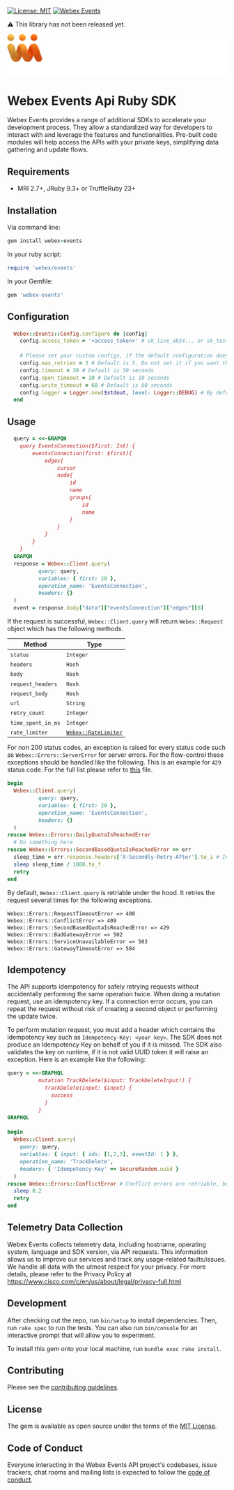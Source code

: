 [![License: MIT](https://img.shields.io/badge/License-MIT-green.svg)](LICENSE.txt)
[![Webex Events](https://github.com/SocioEvents/webex-events-ruby-sdk/actions/workflows/gem-test.yml/badge.svg)](https://github.com/SocioEvents/webex-events-ruby-sdk/actions)

⚠️ This library has not been released yet. 

[![Webex EVENTS](webex-events-logo-white.svg 'Webex Events')](https://socio.events)

# Webex Events Api Ruby SDK

Webex Events provides a range of additional SDKs to accelerate your development process.
They allow a standardized way for developers to interact with and leverage the features and functionalities. 
Pre-built code modules will help access the APIs with your private keys, simplifying data gathering and update flows.

Requirements
-----------------

- MRI 2.7+, JRuby 9.3+ or TruffleRuby 23+

Installation
-----------------

Via command line:

```ruby
gem install webex-events
```

In your ruby script:

```ruby
require 'webex/events'
```

In your Gemfile:

```ruby
gem 'webex-events'
```

Configuration
-----------------

```ruby
  Webex::Events::Config.configure do |config|
    config.access_token = '<access_token>' # sk_live_ab34... or sk_test_cda1...
    
    # Please set your custom configs, if the default configuration does not meet your needs.
    config.max_retries = 3 # Default is 5. Do not set it if you want the default configuration.
    config.timeout = 30 # Default is 30 seconds
    config.open_timeout = 10 # Default is 10 seconds
    config.write_timeout = 60 # Default is 60 seconds
    config.logger = Logger.new($stdout, level: Logger::DEBUG) # By default logger is off.
  end
```

Usage
-----------------

```ruby
  query = <<-GRAPQH
    query EventsConnection($first: Int) {
        eventsConnection(first: $first){
            edges{
                cursor
                node{
                    id
                    name
                    groups{
                        id
                        name
                    }
                }
            }
        }
    }
  GRAPQH
  response = Webex::Client.query(
          query: query,
          variables: { first: 20 },
          operation_name: 'EventsConnection',
          headers: {}
  )
  event = response.body["data"]["eventsConnection"]["edges"][0]
```

If the request is successful, `Webex::Client.query` will return `Webex::Request` object which has the following methods.

| Method             | Type                                                                                                             |
|--------------------|------------------------------------------------------------------------------------------------------------------|
| `status`           | `Integer`                                                                                                        |
| `headers`          | `Hash`                                                                                                           |
| `body`             | `Hash`                                                                                                           |
| `request_headers`  | `Hash`                                                                                                           |
| `request_body`     | `Hash`                                                                                                           |
| `url`              | `String`                                                                                                         |
| `retry_count`      | `Integer`                                                                                                        |
| `time_spent_in_ms` | `Integer`                                                                                                        |
| `rate_limiter`     | [`Webex::RateLimiter`](https://github.com/SocioEvents/webex-events-ruby-sdk/blob/main/lib/webex/rate_limiter.rb) |


For non 200 status codes, an exception is raised for every status code such as `Webex::Errors::ServerError` for server errors. 
For the flow-control these exceptions should be handled like the following. This is an example for `429` status code.
For the full list please refer to [this](https://github.com/SocioEvents/webex-events-ruby-sdk/blob/main/lib/webex/request.rb#L39) file.
```ruby
begin
  Webex::Client.query(
          query: query,
          variables: { first: 20 },
          operation_name: 'EventsConnection',
          headers: {}
  )  
rescue Webex::Errors::DailyQuotaIsReachedError
  # Do something here
rescue Webex::Errors::SecondBasedQuotaIsReachedError => err
  sleep_time = err.response.headers['X-Secondly-Retry-After'].to_i # In milliseconds
  sleep sleep_time / 1000.to_f
  retry 
end
```
By default, `Webex::Client.query` is retriable under the hood. It retries the request several times for the following exceptions.
```
Webex::Errors::RequestTimeoutError => 408
Webex::Errors::ConflictError => 409
Webex::Errors::SecondBasedQuotaIsReachedError => 429
Webex::Errors::BadGatewayError => 502
Webex::Errors::ServiceUnavailableError => 503
Webex::Errors::GatewayTimeoutError => 504
```
Idempotency
-----------------
The API supports idempotency for safely retrying requests without accidentally performing the same operation twice. 
When doing a mutation request, use an idempotency key. If a connection error occurs, you can repeat 
the request without risk of creating a second object or performing the update twice.

To perform mutation request, you must add a header which contains the idempotency key such as 
`Idempotency-Key: <your key>`. The SDK does not produce an Idempotency Key on behalf of you if it is missed.
The SDK also validates the key on runtime, if it is not valid UUID token it will raise an exception. Here is an example
like the following:

```ruby
query = <<-GRAPHQL
          mutation TrackDelete($input: TrackDeleteInput!) {
            trackDelete(input: $input) {
              success
            }
          }
GRAPHQL

begin
  Webex::Client.query(
    query: query,
    variables: { input: { ids: [1,2,3], eventId: 1 } },
    operation_name: 'TrackDelete',
    headers: { 'Idempotency-Key' => SecureRandom.uuid }
  )
rescue Webex::Errors::ConflictError # Conflict errors are retriable, but to guarantee it you can handle the exception again.
  sleep 0.2
  retry
end
```

Telemetry Data Collection
-----------------
Webex Events collects telemetry data, including hostname, operating system, language and SDK version, via API requests. 
This information allows us to improve our services and track any usage-related faults/issues. We handle all data with 
the utmost respect for your privacy. For more details, please refer to the Privacy Policy at https://www.cisco.com/c/en/us/about/legal/privacy-full.html

Development
-----------------

After checking out the repo, run `bin/setup` to install dependencies. Then, run `rake spec` to run the tests. You can also run `bin/console` for an interactive prompt that will allow you to experiment.

To install this gem onto your local machine, run `bundle exec rake install`.

Contributing
-----------------
Please see the [contributing guidelines](CONTRIBUTING.md).

License
-----------------

The gem is available as open source under the terms of the [MIT License](https://opensource.org/licenses/MIT).

Code of Conduct
-----------------

Everyone interacting in the Webex Events API project's codebases, issue trackers, chat rooms and mailing lists is expected to follow the [code of conduct](https://github.com/SocioEvents/webex-events-ruby-sdk/blob/main/CODE_OF_CONDUCT.md).
